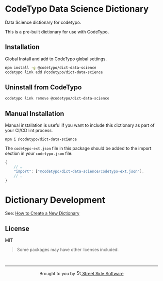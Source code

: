 # CodeTypo Data Science Dictionary

Data Science dictionary for codetypo.

This is a pre-built dictionary for use with CodeTypo.

## Installation

Global Install and add to CodeTypo global settings.

```sh
npm install -g @codetypo/dict-data-science
codetypo link add @codetypo/dict-data-science
```

## Uninstall from CodeTypo

```sh
codetypo link remove @codetypo/dict-data-science
```

## Manual Installation

Manual installation is useful if you want to include this dictionary as part of your CI/CD lint process.

```
npm i @codetypo/dict-data-science
```

The `codetypo-ext.json` file in this package should be added to the import section in your `codetypo.json` file.

```javascript
{
    // …
    "import": ["@codetypo/dict-data-science/codetypo-ext.json"],
    // …
}
```

# Dictionary Development

See: [How to Create a New Dictionary](https://github.com/khulnasoft/codetypo-dicts#how-to-create-a-new-dictionary)

## License

MIT

> Some packages may have other licenses included.

<!--- @@inject: ../../static/footer.md --->

<br/>

---

<p align="center">
Brought to you by <a href="https://streetsidesoftware.com" title="Street Side Software">
<img width="16" alt="Street Side Software Logo" src="https://i.imgur.com/CyduuVY.png" /> Street Side Software
</a>
</p>

<!--- @@inject-end: ../../static/footer.md --->
